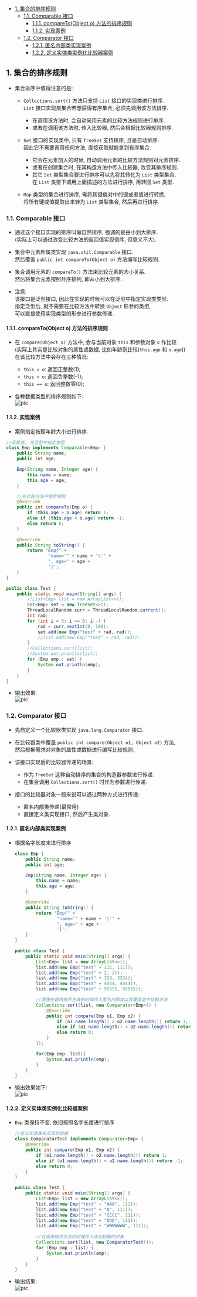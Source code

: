 <!-- TOC -->

- [1. 集合的排序规则](#1-集合的排序规则)
  - [1.1. Comparable 接口](#11-comparable-接口)
    - [1.1.1. compareTo(Object o) 方法的排序规则](#111-comparetoobject-o-方法的排序规则)
    - [1.1.2. 实现案例](#112-实现案例)
  - [1.2. Comparator 接口](#12-comparator-接口)
    - [1.2.1. 匿名内部类实现案例](#121-匿名内部类实现案例)
    - [1.2.2. 定义实体类实例化比较器案例](#122-定义实体类实例化比较器案例)

<!-- /TOC -->

## 1. 集合的排序规则
- 集合排序中值得注意的是:  
  - `Collections.sort()` 方法只支持 `List` 接口的实现类进行排序.  
    `List` 接口实现类集合若想获得有序集合, 必须先调用该方法排序.  
    - 在调用该方法时, 会自动采用元素的比较方法规则进行排序.  
    - 或者在调用该方法时, 传入比较器, 然后会根据比较器规则排序.
  
  - `Set` 接口的实现类中, 只有 `TreeSet` 支持排序, 且是自动排序.   
    因此它不需要调用任何方法, 直接获取就能拿到有序集合.   
    - 它会在元素加入的时候, 自动调用元素的比较方法规则对元素排序.  
    - 或者在创建集合时, 在其构造方法中传入比较器, 改变其排序规则.  
    - 其它 `Set` 类型集合要进行排序可以先将其转化为 `List` 类型集合,  
      在 `List` 类型下调用上面描述的方法进行排序, 再转回 `Set` 类型.
  
  - `Map` 类型的集合进行排序, 需将其键值对中的键或者值进行转换,  
    将所有键或值提取出来转为 `List` 类型集合, 然后再进行排序.

### 1.1. Comparable 接口  
- 通过这个接口实现的排序叫做自然排序, 强调的是由小到大排序.  
  (实际上可以通过改变比较方法的返回值实现倒序, 但意义不大).
  
- 集合中元素所属类实现 `java.util.Comparable` 接口.   
  然后覆盖 `public int compareTo(Object o)` 方法编写比较规则.

- 集合调用元素的 `compareTo()` 方法来比较元素的大小关系.  
  然后将集合元素按照升序排列, 即从小到大排序.  

- 注意:  
  该接口是泛型接口, 因此在实现的时候可以在泛型中指定实现类类型.  
  指定泛型后, 就不需要在比较方法中转换 `Object` 形参的类型,  
  可以直接使用实现类型的形参进行参数传递.

#### 1.1.1. compareTo(Object o) 方法的排序规则
- 在 `compare(Object o)` 方法中, 会与当前对象 `this` 和参数对象 `o` 作比较  
(实际上其实是比较对象的属性或数据, 比如年龄则比较(`this.age` 和 `o.age`))  
在该比较方法中会存在三种情况:  
  - `this > o`: 返回正整数(1);
  - `this < o`: 返回负整数(-1);
  - `this == o`: 返回整数零(0);

- 各种数据类型的排序规则如下:  
![pic](../99.images/2021-01-25-10-37-33.png)


#### 1.1.2. 实现案例  
- 案例指定按照年龄大小进行排序.
```java
//实现类, 在泛型中指定类型
class Emp implements Comparable<Emp> {
    public String name;
    public int age;

    Emp(String name, Integer age) {
        this.name = name;
        this.age = age;
    }

    //在比较方法中指定规则
    @Override
    public int compareTo(Emp o) {
        if (this.age > o.age) return 1;
        else if (this.age < o.age) return -1;
        else return 0;
    }

    @Override
    public String toString() {
        return "Emp{" +
                "name='" + name + '\'' +
                ", age=" + age +
                '}';
    }
}

public class Test {
    public static void main(String[] args) {
        //List<Emp> list = new ArrayList<>();
        Set<Emp> set = new TreeSet<>();
        ThreadLocalRandom curr = ThreadLocalRandom.current();
        int rad;
        for (int i = 5; i >= 0; i--) {
            rad = curr.nextInt(0, 100);
            set.add(new Emp("test" + rad, rad));
            //list.add(new Emp("test" + rad, rad));
        }
        //Collections.sort(list);
        //System.out.println(list);
        for (Emp emp : set) {
            System.out.println(emp);
        }
    }
}
```
- 输出效果:  
  ![pic](../99.images/2021-01-25-17-02-23.png)

### 1.2. Comparator 接口  
- 先自定义一个比较器类实现 `java.lang.Comparator` 接口.

- 在比较器类中覆盖 `public int compare(Object o1, Object o2)` 方法,  
  然后根据需求对对象的属性或数据进行编写比较规则.

- 该接口实现后的比较器传递的场景:  
  - 作为 `TreeSet` 这种自动排序的集合的构造器参数进行传递.  
  - 在集合调用 `Collections.sort()` 时作为参数进行传递.  

- 接口的比较器对象一般来说可以通过两种方式进行传递:  
  - 匿名内部类传递(最常用)
  - 直接定义类实现接口, 然后产生类对象.


#### 1.2.1. 匿名内部类实现案例
- 根据名字长度来进行排序
  ```java
  class Emp {
      public String name;
      public int age;

      Emp(String name, Integer age) {
          this.name = name;
          this.age = age;
      }

      @Override
      public String toString() {
          return "Emp{" +
                  "name='" + name + '\'' +
                  ", age=" + age +
                  '}';
      }
  }

  public class Test {
      public static void main(String[] args) {
          List<Emp> list = new ArrayList<>();
          list.add(new Emp("test" + 111, 111));
          list.add(new Emp("test" + 2, 2));
          list.add(new Emp("test" + 333, 333));
          list.add(new Emp("test" + 4444, 4444));
          list.add(new Emp("test" + 55555, 55555));

          //直接在调用排序方法的时候传入匿名内部类以及覆盖类中比较方法
          Collections.sort(list, new Comparator<Emp>() {
              @Override
              public int compare(Emp o1, Emp o2) {
                  if (o1.name.length() > o2.name.length()) return 1;
                  else if (o1.name.length() < o2.name.length()) return -1;
                  else return 0;
              }
          });

          for(Emp emp: list){
              System.out.println(emp);
          }
      }
  }
  ```

- 输出效果如下:  
  ![pic](../99.images/2021-01-25-16-40-54.png)


#### 1.2.2. 定义实体类实例化比较器案例
- `Emp` 类保持不变, 依旧按照名字长度进行排序
  ```java
  //定义实体类来实现比较器
  class ComparatorTest implements Comparator<Emp> {
      @Override
      public int compare(Emp o1, Emp o2) {
          if (o1.name.length() > o2.name.length()) return 1;
          else if (o1.name.length() < o2.name.length()) return -1;
          else return 0;
      }
  }

  public class Test {
      public static void main(String[] args) {
          List<Emp> list = new ArrayList<>();
          list.add(new Emp("test" + "AAA", 111));
          list.add(new Emp("test" + "B", 111));
          list.add(new Emp("test" + "CCCC", 111));
          list.add(new Emp("test" + "DDD", 111));
          list.add(new Emp("test" + "WWWWWWW", 111));
          
          //在调用排序方法的时候传入该比较器的对象
          Collections.sort(list, new ComparatorTest());
          for (Emp emp : list) {
              System.out.println(emp);
          }
      }
  }
  ```

- 输出结果:  
  ![pic](../99.images/2021-01-25-16-59-26.png)